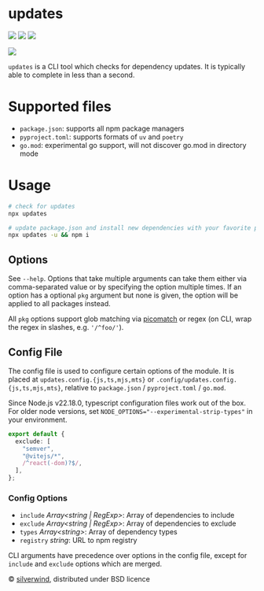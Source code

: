 # updates
[![](https://img.shields.io/npm/v/updates.svg?style=flat)](https://www.npmjs.org/package/updates) [![](https://img.shields.io/npm/dm/updates.svg)](https://www.npmjs.org/package/updates) [![](https://packagephobia.com/badge?p=updates)](https://packagephobia.com/result?p=updates)

![](./screenshot.png)

`updates` is a CLI tool which checks for dependency updates. It is typically able to complete in less than a second.

# Supported files

- `package.json`: supports all npm package managers
- `pyproject.toml`: supports formats of `uv` and `poetry`
- `go.mod`: experimental go support, will not discover go.mod in directory mode

# Usage

```bash
# check for updates
npx updates

# update package.json and install new dependencies with your favorite package manager
npx updates -u && npm i
```

## Options

See `--help`. Options that take multiple arguments can take them either via comma-separated value or by specifying the option multiple times. If an option has a optional `pkg` argument but none is given, the option will be applied to all packages instead.

All `pkg` options support glob matching via [picomatch](https://github.com/micromatch/picomatch) or regex (on CLI, wrap the regex in slashes, e.g. `'/^foo/'`).

## Config File

The config file is used to configure certain options of the module. It is placed at `updates.config.{js,ts,mjs,mts}` or `.config/updates.config.{js,ts,mjs,mts}`, relative to `package.json` / `pyproject.toml` / `go.mod`.

Since Node.js v22.18.0, typescript configuration files work out of the box. For older node versions, set `NODE_OPTIONS="--experimental-strip-types"` in your environment.

```ts
export default {
  exclude: [
    "semver",
    "@vitejs/*",
    /^react(-dom)?$/,
  ],
};
```

### Config Options

- `include` *Array\<string | RegExp>*: Array of dependencies to include
- `exclude` *Array\<string | RegExp>*: Array of dependencies to exclude
- `types` *Array\<string>*: Array of dependency types
- `registry` *string*: URL to npm registry

CLI arguments have precedence over options in the config file, except for `include` and `exclude` options which are merged.

© [silverwind](https://github.com/silverwind), distributed under BSD licence
